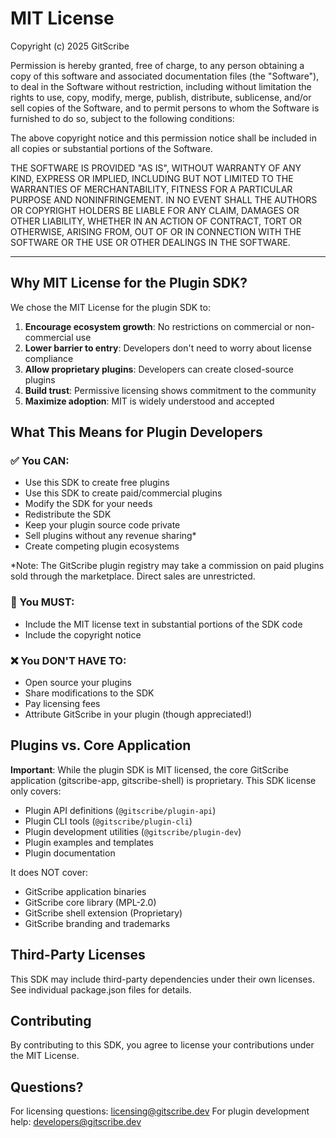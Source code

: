 # MIT License

Copyright (c) 2025 GitScribe

Permission is hereby granted, free of charge, to any person obtaining a copy
of this software and associated documentation files (the "Software"), to deal
in the Software without restriction, including without limitation the rights
to use, copy, modify, merge, publish, distribute, sublicense, and/or sell
copies of the Software, and to permit persons to whom the Software is
furnished to do so, subject to the following conditions:

The above copyright notice and this permission notice shall be included in all
copies or substantial portions of the Software.

THE SOFTWARE IS PROVIDED "AS IS", WITHOUT WARRANTY OF ANY KIND, EXPRESS OR
IMPLIED, INCLUDING BUT NOT LIMITED TO THE WARRANTIES OF MERCHANTABILITY,
FITNESS FOR A PARTICULAR PURPOSE AND NONINFRINGEMENT. IN NO EVENT SHALL THE
AUTHORS OR COPYRIGHT HOLDERS BE LIABLE FOR ANY CLAIM, DAMAGES OR OTHER
LIABILITY, WHETHER IN AN ACTION OF CONTRACT, TORT OR OTHERWISE, ARISING FROM,
OUT OF OR IN CONNECTION WITH THE SOFTWARE OR THE USE OR OTHER DEALINGS IN THE
SOFTWARE.

---

## Why MIT License for the Plugin SDK?

We chose the MIT License for the plugin SDK to:

1. **Encourage ecosystem growth**: No restrictions on commercial or non-commercial use
2. **Lower barrier to entry**: Developers don't need to worry about license compliance
3. **Allow proprietary plugins**: Developers can create closed-source plugins
4. **Build trust**: Permissive licensing shows commitment to the community
5. **Maximize adoption**: MIT is widely understood and accepted

## What This Means for Plugin Developers

### ✅ You CAN:

- Use this SDK to create free plugins
- Use this SDK to create paid/commercial plugins
- Modify the SDK for your needs
- Redistribute the SDK
- Keep your plugin source code private
- Sell plugins without any revenue sharing*
- Create competing plugin ecosystems

*Note: The GitScribe plugin registry may take a commission on paid plugins sold through the marketplace. Direct sales are unrestricted.

### 📝 You MUST:

- Include the MIT license text in substantial portions of the SDK code
- Include the copyright notice

### ❌ You DON'T HAVE TO:

- Open source your plugins
- Share modifications to the SDK
- Pay licensing fees
- Attribute GitScribe in your plugin (though appreciated!)

## Plugins vs. Core Application

**Important**: While the plugin SDK is MIT licensed, the core GitScribe application (gitscribe-app, gitscribe-shell) is proprietary. This SDK license only covers:

- Plugin API definitions (`@gitscribe/plugin-api`)
- Plugin CLI tools (`@gitscribe/plugin-cli`)
- Plugin development utilities (`@gitscribe/plugin-dev`)
- Plugin examples and templates
- Plugin documentation

It does NOT cover:
- GitScribe application binaries
- GitScribe core library (MPL-2.0)
- GitScribe shell extension (Proprietary)
- GitScribe branding and trademarks

## Third-Party Licenses

This SDK may include third-party dependencies under their own licenses. See individual package.json files for details.

## Contributing

By contributing to this SDK, you agree to license your contributions under the MIT License.

## Questions?

For licensing questions: licensing@gitscribe.dev
For plugin development help: developers@gitscribe.dev
